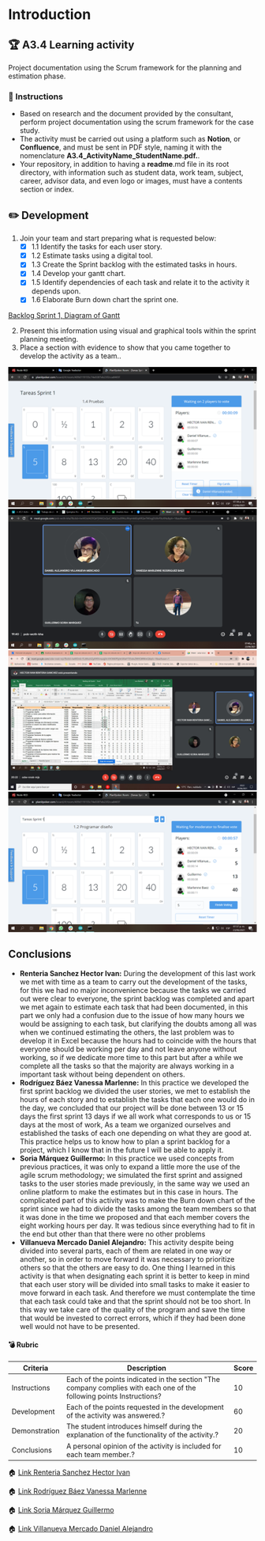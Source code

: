 # Introduction

## :trophy: A3.4 Learning activity

Project documentation using the Scrum framework for the planning and estimation phase.

### :blue_book: Instructions

- Based on research and the document provided by the consultant, perform project documentation using the scrum framework for the case study.
- The activity must be carried out using a platform such as **Notion**, or **Confluence**, and must be sent in PDF style, naming it with the nomenclature **A3.4_ActivityName_StudentName.pdf.**.
- Your repository, in addition to having a **readme**.md file in its root directory, with information such as student data, work team, subject, career, advisor data, and even logo or images, must have a contents section or index.
  
## :pencil2: Development

1. Join your team and start preparing what is requested below:
   - [x] 1.1 Identify the tasks for each user story.
   - [x] 1.2 Estimate tasks using a digital tool.
   - [x] 1.3 Create the Sprint backlog with the estimated tasks in hours.
   - [x] 1.4 Develop your gantt chart.
   - [x] 1.5 Identify dependencies of each task and relate it to the activity it depends upon.
   - [x] 1.6 Elaborate Burn down chart the sprint one.

[Backlog Sprint 1, Diagram of Gantt](https://github.com/vanessamRodriguez/Analisis-Avanzado-de-Software/blob/main/PDF/ANALISIS-Sprintbacklog-260621-0339.pdf)

2. Present this information using visual and graphical tools within the sprint planning meeting.
3. Place a section with evidence to show that you came together to develop the activity as a team..

![1](../img/1.png)
![2](../img/2.png)
![3](../img/3.png)
![1](../img/4.png)

## Conclusions 
*  **Renteria Sanchez Hector Ivan:** During the development of this last work we met with time as a team to carry out the development of the tasks, for this we had no major inconvenience because the tasks we carried out were clear to everyone, the sprint backlog was completed and apart we met again to estimate each task that had been documented, in this part we only had a confusion due to the issue of how many hours we would be assigning to each task, but clarifying the doubts among all was when we continued estimating the others, the last problem was to develop it in Excel because the hours had to coincide with the hours that everyone should be working per day and not leave anyone without working, so if we dedicate more time to this part but after a while we complete all the tasks so that the majority are always working in a important task without being dependent on others.
*  **Rodríguez Báez Vanessa Marlenne:** In this practice we developed the first sprint backlog we divided the user stories, we met to establish the hours of each story and to establish the tasks that each one would do in the day, we concluded that our project will be done between 13 or 15 days the first sprint 13 days if we all work what corresponds to us or 15 days at the most of work, As a team we organized ourselves and established the tasks of each one depending on what they are good at. This practice helps us to know how to plan a sprint backlog for a project, which I know that in the future I will be able to apply it.
*  **Soria Márquez Guillermo:**  In this practice we used concepts from previous practices, it was only to
expand a little more the use of the agile scrum methodology; we simulated the first sprint and assigned
tasks to the user stories made previously, in the same way we used an online platform to make the
estimates but in this case in hours. The complicated part of this activity was to make the Burn down
chart of the sprint since we had to divide the tasks among the team members so that it was done in the
time we proposed and that each member covers the eight working hours per day. It was tedious since
everything had to fit in the end but other than that there were no other problems
*  **Villanueva Mercado Daniel Alejandro:** This activity despite being divided into several parts, each of
them are related in one way or another, so in order to move forward it was necessary to prioritize
others so that the others are easy to do. One thing I learned in this activity is that when designating
each sprint it is better to keep in mind that each user story will be divided into small tasks to make it
easier to move forward in each task. And therefore we must contemplate the time that each task could
take and that the sprint should not be too short. In this way we take care of the quality of the program
and save the time that would be invested to correct errors, which if they had been done well would not
have to be presented.

  
#### :bomb: Rubric

| Criteria     | Description                                                                                  | Score |
| ------------- | -------------------------------------------------------------------------------------------- | ------- |
| Instructions | Each of the points indicated in the section "The company complies with each one of the following points Instructions?            | 10      |  
| Development    | Each of the points requested in the development of the activity was answered.?     | 60      |
| Demonstration  | The student introduces himself during the explanation of the functionality of the activity.?            | 20      |
| Conclusions  | A personal opinion of the activity is included for each team member.? | 10      |

:house: [Link Renteria Sanchez Hector Ivan](https://github.com/IvanRenteria/Analisis-Avanzado-de-Software)

:house: [Link Rodríguez Báez Vanessa Marlenne](https://github.com/vanessamRodriguez/Analisis-Avanzado-de-Software)

:house: [Link Soria Márquez Guillermo](https://github.com/GuillermoSoria97/Analisis_Avanzado_de_Software)

:house: [Link Villanueva Mercado Daniel Alejandro](https://github.com/Dany305/Analisis-Avanzado-de-Software)